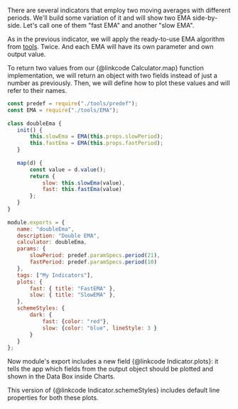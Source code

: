 There are several indicators that employ two moving averages with different periods. We'll build some variation of it and will show two EMA side-by-side. Let's call one of them "fast EMA" and another "slow EMA".
 
As in the previous indicator, we will apply the ready-to-use EMA algorithm from [tools](https://github.com/tradovate/custom-indicators/tree/master/tools). Twice. And each EMA will have its own parameter and own output value.
 
To return two values from our {@linkcode Calculator.map} function implementation, we will return an object with two fields instead of just a number as previously. Then, we will define how to plot these values and will refer to their names.
 
```javascript
const predef = require("./tools/predef");
const EMA = require("./tools/EMA");
 
class doubleEma {
   init() {
       this.slowEma = EMA(this.props.slowPeriod);
       this.fastEma = EMA(this.props.fastPeriod);
   }
 
   map(d) {
       const value = d.value();
       return {
           slow: this.slowEma(value),
           fast: this.fastEma(value)
       };
   }
}
 
module.exports = {
   name: "doubleEma",
   description: "Double EMA",
   calculator: doubleEma,
   params: {
       slowPeriod: predef.paramSpecs.period(21),
       fastPeriod: predef.paramSpecs.period(10)
   },
   tags: ["My Indicators"],
   plots: {
       fast: { title: "FastEMA" },
       slow: { title: "SlowEMA" },
   },
   schemeStyles: {
       dark: {
           fast: {color: "red"},
           slow: {color: "blue", lineStyle: 3 }
       }
   }
};
```
 
Now module's export includes a new field {@linkcode Indicator.plots}: it tells the app which fields from the output object should be plotted and shown in the Data Box inside Charts.
 
This version of {@linkcode Indicator.schemeStyles} includes default line properties for both these plots.
 
